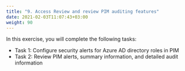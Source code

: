 ```yaml
---
title: "9. Access Review and review PIM auditing features"
date: 2021-02-03T11:07:43+03:00
weight: 90
---
```


In this exercise, you will complete the following tasks:

- Task 1: Configure security alerts for Azure AD directory roles in PIM
- Task 2: Review PIM alerts, summary information, and detailed audit information


